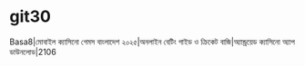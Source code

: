 # git30
Basa8|মোবাইল ক্যাসিনো গেমস বাংলাদেশ ২০২৫|অনলাইন বেটিং গাইড ও ক্রিকেট বাজি|অ্যান্ড্রয়েড ক্যাসিনো অ্যাপ ডাউনলোড|2106
